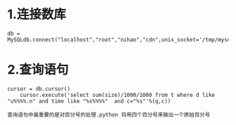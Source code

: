 # 1.连接数库
```
db = MySQLdb.connect("localhost","root","nihao","cdn",unix_socket='/tmp/mysql.sock')
```

# 2.查询语句
```
cursor = db.cursor()
    cursor.execute('select sum(size)/1000/1000 from t where d like "u%%%%.n" and time like "%s%%%%"  and c="%s"'%(q,c))
```
    查询语句中最重要的是对百分号的处理.python 将用四个百分号来输出一个原始百分号
     
